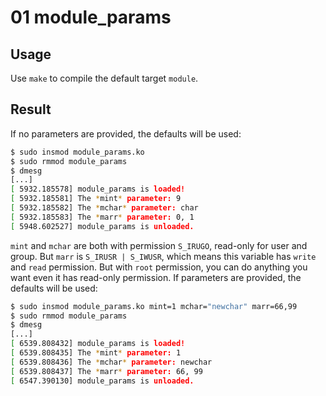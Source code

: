 # 01 module_params

## Usage

Use `make` to compile the default target `module`.

## Result

If no parameters are provided, the defaults will be used:

```bash
$ sudo insmod module_params.ko
$ sudo rmmod module_params
$ dmesg
[...]
[ 5932.185578] module_params is loaded!
[ 5932.185581] The *mint* parameter: 9
[ 5932.185582] The *mchar* parameter: char
[ 5932.185583] The *marr* parameter: 0, 1
[ 5948.602527] module_params is unloaded.
```

`mint` and `mchar` are both with permission `S_IRUGO`, read-only for user and group. But `marr` is `S_IRUSR | S_IWUSR`, which means this variable has `write` and `read` permission. But with `root` permission, you can do anything you want even it has read-only permission. If parameters are provided, the defaults will be used:

```bash
$ sudo insmod module_params.ko mint=1 mchar="newchar" marr=66,99
$ sudo rmmod module_params
$ dmesg
[...]
[ 6539.808432] module_params is loaded!
[ 6539.808435] The *mint* parameter: 1
[ 6539.808436] The *mchar* parameter: newchar
[ 6539.808437] The *marr* parameter: 66, 99
[ 6547.390130] module_params is unloaded.
```
